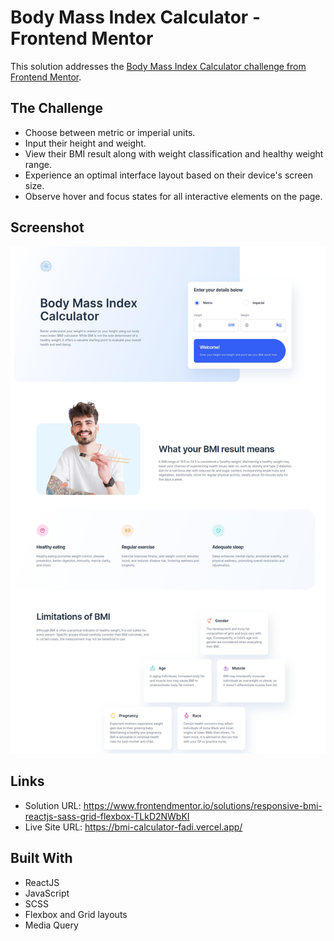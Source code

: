 # Body Mass Index Calculator - Frontend Mentor
This solution addresses the [Body Mass Index Calculator challenge from Frontend Mentor]([https://www.frontendmentor.io/challenges](https://www.frontendmentor.io/challenges/body-mass-index-calculator-brrBkfSz1T)).

## The Challenge
- Choose between metric or imperial units.
- Input their height and weight.
- View their BMI result along with weight classification and healthy weight range.
- Experience an optimal interface layout based on their device's screen size.
- Observe hover and focus states for all interactive elements on the page.

## Screenshot
![BMI Calculator Screenshot](./src/assets/BMI-Calculator-Fadi.jpg)

## Links
- Solution URL: https://www.frontendmentor.io/solutions/responsive-bmi-reactjs-sass-grid-flexbox-TLkD2NWbKI
- Live Site URL: https://bmi-calculator-fadi.vercel.app/

## Built With

- ReactJS
- JavaScript
- SCSS
- Flexbox and Grid layouts
- Media Query
